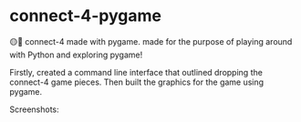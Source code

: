 # connect-4-pygame

🟡🔴 connect-4 made with pygame. made for the purpose of playing around with Python and exploring pygame! 

Firstly, created a command line interface that outlined dropping the connect-4 game pieces. Then built the graphics for the game using pygame. 

Screenshots: 

